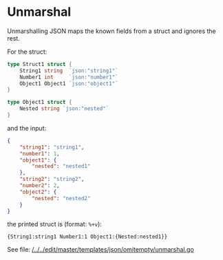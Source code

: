 # Unmarshal
Unmarshalling JSON maps the known fields from a struct and ignores the rest.

For the struct:
```go
type Struct1 struct {
	String1 string  `json:"string1"`
	Number1 int     `json:"number1"`
	Object1 Object1 `json:"object1"`
}

type Object1 struct {
	Nested string `json:"nested"`
}
```
and the input:
```json
{
    "string1": "string1",
    "number1": 1,
    "object1": {
        "nested": "nested1"
    },
    "string2": "string2",
    "number2": 2,
    "object2": {
        "nested": "nested2"
    }
}
```
the printed struct is (format: `%+v`):
```
{String1:string1 Number1:1 Object1:{Nested:nested1}}
```

See file: [/../../edit/master/templates/json/omitempty/unmarshal.go](/../../edit/master/templates/json/omitempty/unmarshal.go)